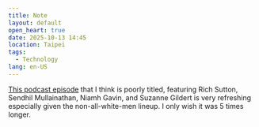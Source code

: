 ```yaml
---
title: Note
layout: default
open_heart: true
date: 2025-10-13 14:45
location: Taipei
tags: 
  - Technology
lang: en-US
---
```


[This podcast episode](https://youtu.be/e-sghqKZ-Mw) that I think is poorly titled, featuring Rich Sutton, Sendhil Mullainathan, Niamh Gavin, and Suzanne Gildert is very refreshing especially given the non-all-white-men lineup. I only wish it was 5 times longer.
